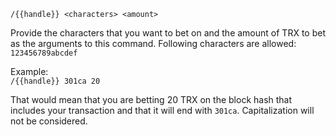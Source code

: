 `/{{handle}} <characters> <amount>`

Provide the characters that you want to bet on and the amount of TRX to bet as the arguments to this command. Following characters are allowed: `123456789abcdef`

Example:  
`/{{handle}} 301ca 20`

That would mean that you are betting 20 TRX on the block hash that includes your transaction and that it will end with `301ca`. Capitalization will not be considered.